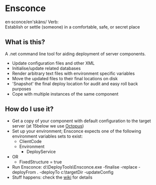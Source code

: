 Ensconce
========

en·sconce/en'skäns/
Verb:	
Establish or settle (someone) in a comfortable, safe, or secret place

What is this?
-------------

A .net command line tool for aiding deployment of server components.

* Update configuration files and other XML
* Initialise/update related databases
* Render arbitrary text files with environment specific variables
* Move the updated files to their final locations on disk
* 'Snapshot' the final deploy location for audit and easy roll back purposes
* Cope with multiple instances of the same component

How do I use it?
----------------

* Get a copy of your component with default configuration to the target server (at 15below we use [Octopus](http://octopusdeploy.com))
* Set up your environment; Ensconce expects one of the following environment variables sets to exist:
	* ClientCode
	* Environment
        * DeployService
* OR
	* FixedStructure = true
* Run Ensconce:
	d:\DeployTools\Ensconce.exe -finalise -replace -deployFrom . -deployTo c:\targetDir -updateConfig
* Stuff happens: check the [wiki](https://github.com/15below/Ensconce/wiki) for details